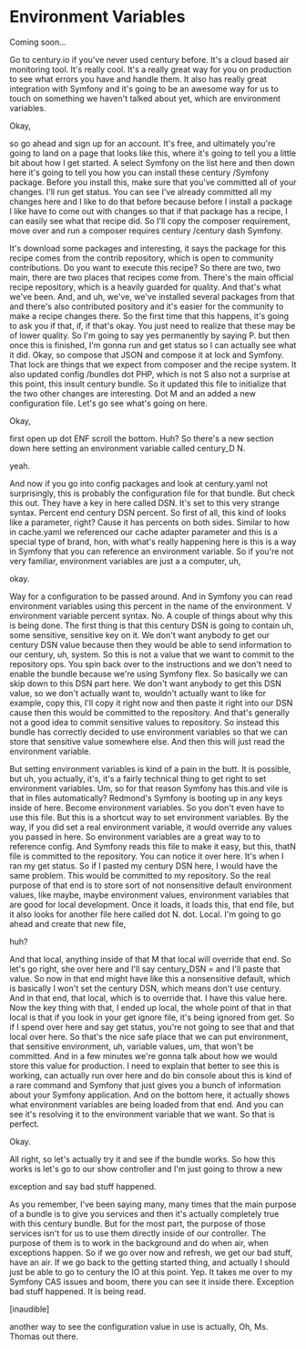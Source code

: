 # Environment Variables

Coming soon...

Go to century.io if you've never used century before. It's a cloud based air
monitoring tool. It's really cool. It's a really great way for you on production to
see what errors you have and handle them. It also has really great integration with
Symfony and it's going to be an awesome way for us to touch on something we haven't
talked about yet, which are environment variables.

Okay,

so go ahead and sign up for an account. It's free, and ultimately you're going to
land on a page that looks like this, where it's going to tell you a little bit about
how I get started. A select Symfony on the list here and then down here it's going to
tell you how you can install these century /Symfony package. Before you install this,
make sure that you've committed all of your changes. I'll run get status. You can see
I've already committed all my changes here and I like to do that before because
before I install a package I like have to come out with changes so that if that
package has a recipe, I can easily see what that recipe did. So I'll copy the
composer requirement, move over and run a composer requires century /century dash
Symfony.

It's download some packages and interesting, it says the package for this recipe
comes from the contrib repository, which is open to community contributions. Do you
want to execute this recipe? So there are two, two main, there are two places that
recipes come from. There's the main official recipe repository, which is a heavily
guarded for quality. And that's what we've been. And, and uh, we've, we've installed
several packages from that and there's also contributed pository and it's easier for
the community to make a recipe changes there. So the first time that this happens,
it's going to ask you if that, if, if that's okay. You just need to realize that
these may be of lower quality. So I'm going to say yes permanently by saying P. but
then once this is finished, I'm gonna run and get status so I can actually see what
it did. Okay, so compose that JSON and compose it at lock and Symfony. That lock are
things that we expect from composer and the recipe system. It also updated config
/bundles dot PHP, which is not S also not a surprise at this point, this insult
century bundle. So it updated this file to initialize that the two other changes are
interesting. Dot M and an added a new configuration file. Let's go see what's going
on here.

Okay,

first open up dot ENF scroll the bottom. Huh? So there's a new section down here
setting an environment variable called century_D N.

yeah.

And now if you go into config packages and look at century.yaml not surprisingly,
this is probably the configuration file for that bundle. But check this out. They
have a key in here called DSN. It's set to this very strange syntax. Percent end
century DSN percent. So first of all, this kind of looks like a parameter, right?
Cause it has percents on both sides. Similar to how in cache.yaml we referenced our
cache adapter parameter and this is a special type of brand, hon, with what's really
happening here is this is a way in Symfony that you can reference an environment
variable. So if you're not very familiar, environment variables are just a a
computer, uh,

okay.

Way for a configuration to be passed around. And in Symfony you can read environment
variables using this percent in the name of the environment. V environment variable
percent syntax. No. A couple of things about why this is being done. The first thing
is that this century DSN is going to contain uh, some sensitive, sensitive key on it.
We don't want anybody to get our century DSN value because then they would be able to
send information to our century, uh, system. So this is not a value that we want to
commit to the repository ops. You spin back over to the instructions and we don't
need to enable the bundle because we're using Symfony flex. So basically we can skip
down to this DSN part here. We don't want anybody to get this DSN value, so we don't
actually want to, wouldn't actually want to like for example, copy this, I'll copy it
right now and then paste it right into our DSN cause then this would be committed to
the repository. And that's generally not a good idea to commit sensitive values to
repository. So instead this bundle has correctly decided to use environment variables
so that we can store that sensitive value somewhere else. And then this will just
read the environment variable.

But setting environment variables is kind of a pain in the butt. It is possible, but
uh, you actually, it's, it's a fairly technical thing to get right to set environment
variables. Um, so for that reason Symfony has this.and vile is that in files
automatically? Redmond's Symfony is booting up in any keys inside of here. Become
environment variables. So you don't even have to use this file. But this is a
shortcut way to set environment variables. By the way, if you did set a real
environment variable, it would override any values you passed in here. So environment
variables are a great way to to reference config. And Symfony reads this file to make
it easy, but this, thatN file is committed to the repository. You can notice it over
here. It's when I ran my get status. So if I pasted my century DSN here, I would have
the same problem. This would be committed to my repository. So the real purpose of
that end is to store sort of not nonsensitive default environment values, like maybe,
maybe environment values, environment variables that are good for local development.
Once it loads, it loads this, that end file, but it also looks for another file here
called dot N. dot. Local. I'm going to go ahead and create that new file,

huh?

And that local, anything inside of that M that local will override that end. So let's
go right, she over here and I'll say century_DSN = and I'll paste that value. So now
in that end might have like this a nonsensitive default, which is basically I won't
set the century DSN, which means don't use century. And in that end, that local,
which is to override that. I have this value here. Now the key thing with that, I
ended up local, the whole point of that in that local is that if you look in your get
ignore file, it's being ignored from get. So if I spend over here and say get status,
you're not going to see that and that local over here. So that's the nice safe place
that we can put environment, that sensitive environment, uh, variable values, um,
that won't be committed. And in a few minutes we're gonna talk about how we would
store this value for production. I need to explain that better to see this is
working, can actually run over here and do bin console about this is kind of a rare
command and Symfony that just gives you a bunch of information about your Symfony
application. And on the bottom here, it actually shows what environment variables are
being loaded from that end. And you can see it's resolving it to the environment
variable that we want. So that is perfect.

Okay.

All right, so let's actually try it and see if the bundle works. So how this works is
let's go to our show controller and I'm just going to throw a new

exception and say bad stuff happened.

As you remember, I've been saying many, many times that the main purpose of a bundle
is to give you services and then it's actually completely true with this century
bundle. But for the most part, the purpose of those services isn't for us to use them
directly inside of our controller. The purpose of them is to work in the background
and do when air, when exceptions happen. So if we go over now and refresh, we get our
bad stuff, have an air. If we go back to the getting started thing, and actually I
should just be able to go to century the IO at this point. Yep. It takes me over to
my Symfony CAS issues and boom, there you can see it inside there. Exception bad
stuff happened. It is being read.

[inaudible]

another way to see the configuration value in use is actually, Oh, Ms. Thomas out
there.

